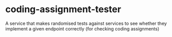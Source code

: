 # coding-assignment-tester
A service that makes randomised tests against services to see whether they implement a given endpoint correctly (for checking coding assignments)
